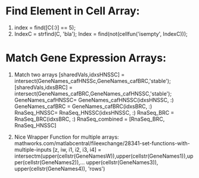 # Find Element in Cell Array:
1. index = find([C{:}] == 5);
2. IndexC = strfind(C, 'bla'); Index = find(not(cellfun('isempty', IndexC)));

# Match Gene Expression Arrays:
1. Match two arrays
[sharedVals,idxsHNSSC] = intersect(GeneNames_cafHNSSc,GeneNames_cafBRC,'stable');
[sharedVals,idxsBRC] = intersect(GeneNames_cafBRC,GeneNames_cafHNSSC,'stable');
GeneNames_cafHNSSC= GeneNames_cafHNSSC(idxsHNSSC, :)
GeneNames_cafBRC = GeneNames_cafBRC(idxsBRC, :)
RnaSeq_HNSSC= RnaSeq_HNSSC(idxsHNSSC, :)
RnaSeq_BRC = RnaSeq_BRC(idxsBRC, :)
RnaSeq_combined = [RnaSeq_BRC, RnaSeq_HNSSC]
 
2. Nice Wrapper Function for multiple arrays: mathworks.com/matlabcentral/fileexchange/28341-set-functions-with-multiple-inputs
[z, iw, i1, i2, i3, i4]  = intersectm(upper(cellstr(GeneNamesW)),upper(cellstr(GeneNames1)),upper(cellstr(GeneNames2)),...
upper(cellstr(GeneNames3)), upper(cellstr(GeneNames4)), 'rows')
